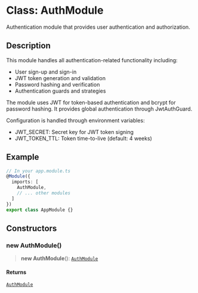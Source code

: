 # Class: AuthModule

Authentication module that provides user authentication and authorization.

## Description

This module handles all authentication-related functionality including:
- User sign-up and sign-in
- JWT token generation and validation
- Password hashing and verification
- Authentication guards and strategies

The module uses JWT for token-based authentication and bcrypt for password hashing.
It provides global authentication through JwtAuthGuard.

Configuration is handled through environment variables:
- JWT_SECRET: Secret key for JWT token signing
- JWT_TOKEN_TTL: Token time-to-live (default: 4 weeks)

## Example

```ts
// In your app.module.ts
@Module({
  imports: [
    AuthModule,
    // ... other modules
  ]
})
export class AppModule {}
```

## Constructors

### new AuthModule()

> **new AuthModule**(): [`AuthModule`](AuthModule.md)

#### Returns

[`AuthModule`](AuthModule.md)
